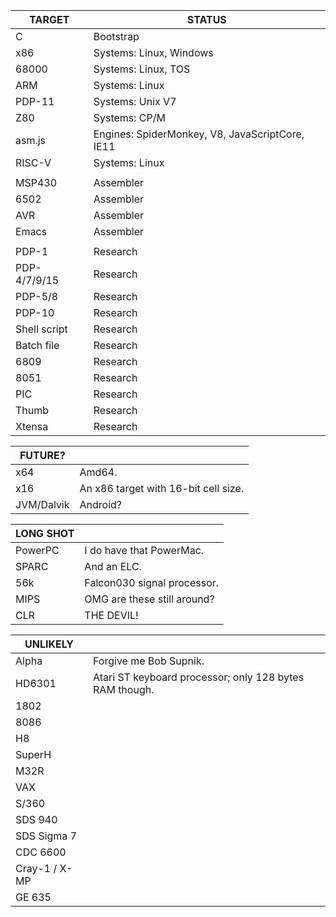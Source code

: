 | TARGET	| STATUS
| ------------- | ------
| C		| Bootstrap
| x86		| Systems: Linux, Windows |
| 68000		| Systems: Linux, TOS
| ARM		| Systems: Linux
| PDP-11	| Systems: Unix V7
| Z80		| Systems: CP/M
| asm.js	| Engines: SpiderMonkey, V8, JavaScriptCore, IE11
| RISC-V	| Systems: Linux
|		|
| MSP430	| Assembler
| 6502		| Assembler
| AVR		| Assembler
| Emacs		| Assembler
|		|
| PDP-1		| Research
| PDP-4/7/9/15	| Research
| PDP-5/8	| Research
| PDP-10	| Research
| Shell script	| Research
| Batch file	| Research
| 6809		| Research
| 8051		| Research
| PIC		| Research
| Thumb		| Research
| Xtensa	| Research

| FUTURE?	| |
| ------------- | ---
| x64		| Amd64.
| x16		| An x86 target with 16-bit cell size.
| JVM/Dalvik	| Android?

| LONG SHOT	| |
| ------------- | ---
| PowerPC	| I do have that PowerMac.
| SPARC		| And an ELC.
| 56k		| Falcon030 signal processor.
| MIPS		| OMG are these still around?
| CLR		| THE DEVIL!

| UNLIKELY	| |
| ------------- | ---
| Alpha		| Forgive me Bob Supnik.
| HD6301	| Atari ST keyboard processor; only 128 bytes RAM though.
| 1802		|
| 8086		|
| H8		|
| SuperH	|
| M32R		|
| VAX		|
| S/360		|
| SDS 940	|
| SDS Sigma 7	|
| CDC 6600	|
| Cray-1 / X-MP	|
| GE 635	|
